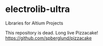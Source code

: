 # electrolib-ultra
Libraries for Altium Projects

This repository is dead. Long live Pizzacake! https://github.com/spberglund/pizzacake
